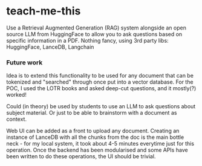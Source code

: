 # teach-me-this

Use a Retrieval Augmented Generation (RAG) system alongside an open source LLM from HuggingFace to allow you to ask questions based on specific information in a PDF. Nothing fancy, using 3rd party libs: HuggingFace, LanceDB, Langchain

### Future work

Idea is to extend this functionality to be used for any document that can be tokenized and "searched" through once put into a vector database. For the POC, I used the LOTR books and asked deep-cut questions, and it mostly(?) worked!

Could (in theory) be used by students to use an LLM to ask questions about subject material. Or just to be able to brainstorm with a document as context.

Web UI can be added as a front to upload any document. Creating an instance of LanceDB with all the chunks from the doc is the main bottle neck - for my local system, it took about 4-5 minutes everytime just for this operation. Once the backend has been modularised and some APIs have been written to do these operations, the UI should be trivial.
